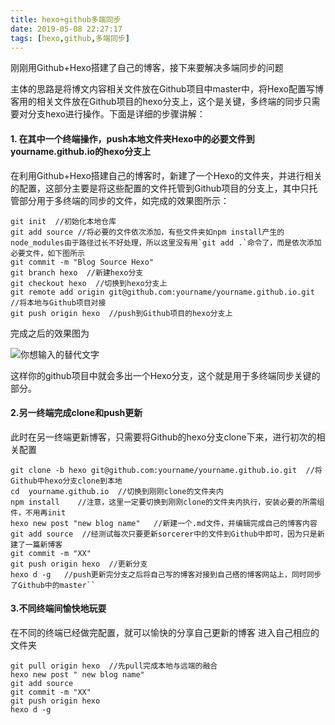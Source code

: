 ```yaml
---
title: hexo+github多端同步
date: 2019-05-08 22:27:17
tags: [hexo,github,多端同步]
---
```

刚刚用Github+Hexo搭建了自己的博客，接下来要解决多端同步的问题

主体的思路是将博文内容相关文件放在Github项目中master中，将Hexo配置写博客用的相关文件放在Github项目的hexo分支上，这个是关键，多终端的同步只需要对分支hexo进行操作。下面是详细的步骤讲解：


#### 1. 在其中一个终端操作，push本地文件夹Hexo中的必要文件到yourname.github.io的hexo分支上
在利用Github+Hexo搭建自己的博客时，新建了一个Hexo的文件夹，并进行相关的配置，这部分主要是将这些配置的文件托管到Github项目的分支上，其中只托管部分用于多终端的同步的文件，如完成的效果图所示：

```
git init  //初始化本地仓库
git add source //将必要的文件依次添加，有些文件夹如npm install产生的node_modules由于路径过长不好处理，所以这里没有用`git add .`命令了，而是依次添加必要文件，如下图所示
git commit -m "Blog Source Hexo"
git branch hexo  //新建hexo分支
git checkout hexo  //切换到hexo分支上
git remote add origin git@github.com:yourname/yourname.github.io.git  //将本地与Github项目对接
git push origin hexo  //push到Github项目的hexo分支上
```
完成之后的效果图为 

![你想输入的替代文字](1.png)

这样你的github项目中就会多出一个Hexo分支，这个就是用于多终端同步关键的部分。
#### 2.另一终端完成clone和push更新
此时在另一终端更新博客，只需要将Github的hexo分支clone下来，进行初次的相关配置

```
git clone -b hexo git@github.com:yourname/yourname.github.io.git  //将Github中hexo分支clone到本地
cd  yourname.github.io  //切换到刚刚clone的文件夹内
npm install    //注意，这里一定要切换到刚刚clone的文件夹内执行，安装必要的所需组件，不用再init
hexo new post "new blog name"   //新建一个.md文件，并编辑完成自己的博客内容
git add source  //经测试每次只要更新sorcerer中的文件到Github中即可，因为只是新建了一篇新博客
git commit -m "XX"
git push origin hexo  //更新分支
hexo d -g   //push更新完分支之后将自己写的博客对接到自己搭的博客网站上，同时同步了Github中的master``
```

#### 3.不同终端间愉快地玩耍
在不同的终端已经做完配置，就可以愉快的分享自己更新的博客 
进入自己相应的文件夹
```
git pull origin hexo  //先pull完成本地与远端的融合
hexo new post " new blog name"
git add source
git commit -m "XX"
git push origin hexo
hexo d -g
```